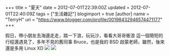 +++
title = "夏天"
date = 2012-07-01T22:39:00Z
updated = 2012-07-01T22:40:09Z
tags = ["生活雜記"]
blogimport = true 
[author]
	name = "TerryH"
	uri = "https://www.blogger.com/profile/00198432946574471177"
+++

假日，帶小朋友去海邊走走，踏一下浪，玩玩沙，看看大哥哥衝浪  這一個簡短的行程還遇見了，多年不見的舊同事 Bruce，也是我的 BSD 啟蒙老師，雖然，後來還是多用 Linux XD    <img src="https://lh3.googleusercontent.com/-ZI-UG8jryy0/T_Befec9o1I/AAAAAAAABTE/ISsoC0J44v0/s651/IMG_20120630_104515.jpg" /> <img src="https://lh6.googleusercontent.com/-5kn4enH-XOI/T_BfkkfVdxI/AAAAAAAABVI/W-A5ljTmzWw/s651/IMG_20120630_090532.jpg" />
